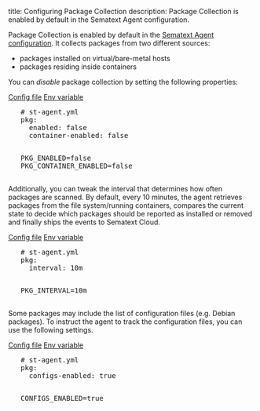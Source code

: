 title: Configuring Package Collection
description: Package Collection is enabled by default in the Sematext Agent configuration.

Package Collection is enabled by default in the [Sematext Agent configuration](../agents/sematext-agent/containers/configuration/). It collects packages from two different sources:

- packages installed on virtual/bare-metal hosts
- packages residing inside containers

You can *disable* package collection by setting the following properties:

<div class="mdl-tabs mdl-js-tabs mdl-js-ripple-effect">
 <div class="mdl-tabs__tab-bar">
     <a href="#file-pkg-enabled" class="mdl-tabs__tab is-active">Config file</a>
     <a href="#env-pkg-enabled" class="mdl-tabs__tab">Env variable</a>
 </div>

 <div class="mdl-tabs__panel is-active" id="file-pkg-enabled">
   <pre>
   # st-agent.yml
   pkg:
     enabled: false
     container-enabled: false
   </pre>
 </div>
 <div class="mdl-tabs__panel" id="env-pkg-enabled">
   <pre>
   PKG_ENABLED=false
   PKG_CONTAINER_ENABLED=false
   </pre>
 </div>
</div>

Additionally, you can tweak the interval that determines how often packages are scanned. By default, every 10 minutes, the agent retrieves packages from the file system/running containers, compares the current state to decide which packages should be reported as installed or removed and finally ships the events to Sematext Cloud.

<div class="mdl-tabs mdl-js-tabs mdl-js-ripple-effect">
 <div class="mdl-tabs__tab-bar">
     <a href="#file-pkg-interval" class="mdl-tabs__tab is-active">Config file</a>
     <a href="#env-pkg-interval" class="mdl-tabs__tab">Env variable</a>
 </div>

 <div class="mdl-tabs__panel is-active" id="file-pkg-interval">
   <pre>
   # st-agent.yml
   pkg:
     interval: 10m
   </pre>
 </div>
 <div class="mdl-tabs__panel" id="env-pkg-interval">
   <pre>
   PKG_INTERVAL=10m
   </pre>
 </div>
</div>

Some packages may include the list of configuration files (e.g. Debian packages). To instruct the agent to track the configuration files, you can use the following settings.

<div class="mdl-tabs mdl-js-tabs mdl-js-ripple-effect">
 <div class="mdl-tabs__tab-bar">
     <a href="#file-pkg-configs" class="mdl-tabs__tab is-active">Config file</a>
     <a href="#env-pkg-configs" class="mdl-tabs__tab">Env variable</a>
 </div>

 <div class="mdl-tabs__panel is-active" id="file-pkg-configs">
   <pre>
   # st-agent.yml
   pkg:
     configs-enabled: true
   </pre>
 </div>
 <div class="mdl-tabs__panel" id="env-pkg-configs">
   <pre>
   CONFIGS_ENABLED=true
   </pre>
 </div>
</div>
